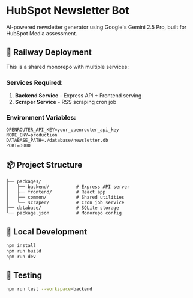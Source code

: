 # HubSpot Newsletter Bot

AI-powered newsletter generator using Google's Gemini 2.5 Pro, built for HubSpot Media assessment.

## 🚀 Railway Deployment

This is a shared monorepo with multiple services:

### Services Required:
1. **Backend Service** - Express API + Frontend serving
2. **Scraper Service** - RSS scraping cron job

### Environment Variables:
```
OPENROUTER_API_KEY=your_openrouter_api_key
NODE_ENV=production
DATABASE_PATH=./database/newsletter.db
PORT=3000
```

## 📦 Project Structure
```
├── packages/
│   ├── backend/          # Express API server
│   ├── frontend/         # React app
│   ├── common/           # Shared utilities
│   └── scraper/          # Cron job service
├── database/             # SQLite storage
└── package.json          # Monorepo config
```

## 🔧 Local Development
```bash
npm install
npm run build
npm run dev
```

## 🧪 Testing
```bash
npm run test --workspace=backend
```